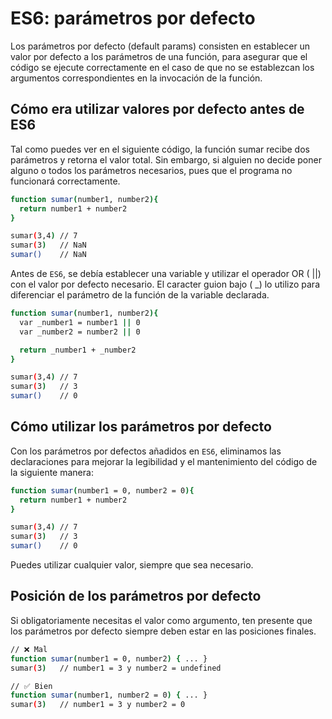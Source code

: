 # ES6: parámetros por defecto

Los parámetros por defecto (default params) consisten en establecer un valor por defecto a los parámetros de una función, para asegurar que el código se ejecute correctamente en el caso de que no se establezcan los argumentos correspondientes en la invocación de la función.

## Cómo era utilizar valores por defecto antes de ES6

Tal como puedes ver en el siguiente código, la función sumar recibe dos parámetros y retorna el valor total. Sin embargo, si alguien no decide poner alguno o todos los parámetros necesarios, pues que el programa no funcionará correctamente.

``` bash
function sumar(number1, number2){
  return number1 + number2
}

sumar(3,4) // 7
sumar(3)   // NaN
sumar()    // NaN
```

Antes de `ES6`, se debía establecer una variable y utilizar el operador OR ( ||) con el valor por defecto necesario. El caracter guion bajo ( _) lo utilizo para diferenciar el parámetro de la función de la variable declarada.

``` bash
function sumar(number1, number2){
  var _number1 = number1 || 0
  var _number2 = number2 || 0

  return _number1 + _number2
}

sumar(3,4) // 7
sumar(3)   // 3
sumar()    // 0
```

## Cómo utilizar los parámetros por defecto

Con los parámetros por defectos añadidos en `ES6`, eliminamos las declaraciones para mejorar la legibilidad y el mantenimiento del código de la siguiente manera:

``` bash
function sumar(number1 = 0, number2 = 0){
  return number1 + number2
}

sumar(3,4) // 7
sumar(3)   // 3
sumar()    // 0
```

Puedes utilizar cualquier valor, siempre que sea necesario.

## Posición de los parámetros por defecto

Si obligatoriamente necesitas el valor como argumento, ten presente que los parámetros por defecto siempre deben estar en las posiciones finales.

``` bash
// ❌ Mal
function sumar(number1 = 0, number2) { ... }
sumar(3)   // number1 = 3 y number2 = undefined 

// ✅ Bien
function sumar(number1, number2 = 0) { ... }
sumar(3)   // number1 = 3 y number2 = 0
```
